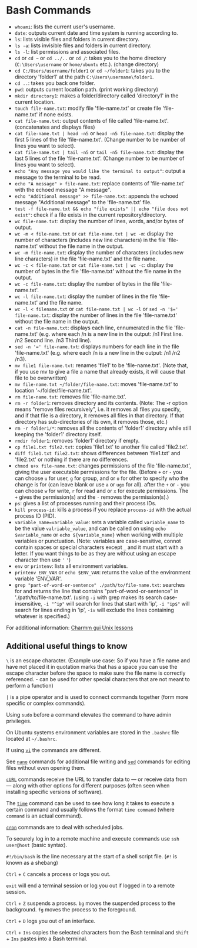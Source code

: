 # Bash Commands

- `whoami`: lists the current user's username.
- `date`: outputs current date and time system is running according to.
- `ls`: lists visible files and folders in current directory.
- `ls -a`: lists invisible files and folders in current directory.
- `ls -l`: list permissions and associated files.
- `cd` or `cd ~` or `cd ../..` or `cd /`: takes you to the home directory (`C:\Users\username` or `home/ubuntu` etc.). (change directory)
- `cd C:/Users/username/folder1` or `cd ~/folder1`: takes you to the directory 'folder1' at the path `C:\Users\username\folder1`.
- `cd ..`: takes you back one folder.
- `pwd`: outputs current location path. (print working directory)
- `mkdir directory1`: makes a folder/directory called 'directory1' in the current location.
- `touch file-name.txt`: modify file 'file-name.txt' or create file 'file-name.txt' if none exists.
- `cat file-name.txt`: output contents of file called 'file-name.txt'. (concatenates and displays files)
- `cat file-name.txt | head -n5` or `head -n5 file-name.txt`: display the first 5 lines of the file 'file-name.txt'. (Change number to be number of lines you want to select).
- `cat file-name.txt | tail -n5` or `tail -n5 file-name.txt`: display the last 5 lines of the file 'file-name.txt'. (Change number to be number of lines you want to select).
- `echo "Any message you would like the terminal to output"`: output a message to the terminal to be read.
- `echo "A message" > file-name.txt`: replace contents of 'file-name.txt' with the echoed message "A message".
- `echo "Additional message" >> file-name.txt`: appends the echoed message "Additional message" to the 'file-name.txt' file.
- `test -f file-name.txt && echo "file exists" || echo "file does not exist"`: check if a file exists in the current repository/directory.
- `wc file-name.txt`: display the number of lines, words, and/or bytes of output.
- `wc -m < file-name.txt` or `cat file-name.txt | wc -m`: display the number of characters (includes new line characters) in the file 'file-name.txt' without the file name in the output.
- `wc -m file-name.txt`: display the number of characters (includes new line characters) in the file 'file-name.txt' and the file name.
- `wc -c < file-name.txt`  or `cat file-name.txt | wc -c`: display the number of bytes in the file 'file-name.txt' without the file name in the output.
- `wc -c file-name.txt`: display the number of bytes in the file 'file-name.txt'.
- `wc -l file-name.txt`: display the number of lines in the file 'file-name.txt' and the file name.
- `wc -l < filename.txt` or `cat file-name.txt | wc -l` or `sed -n '$=' file-name.txt`: display the number of lines in the file 'file-name.txt' without the file name in the output.
- `cat -n file-name.txt`: displays each line, ennumerated in the file 'file-name.txt' (e.g. where each /n is a new line in the output: /n1 First line. /n2 Second line. /n3 Third line).
- `sed -n '=' file-name.txt`: displays numbers for each line in the file 'file-name.txt' (e.g. where each /n is a new line in the output: /n1 /n2 /n3).
- `mv file1 file-name.txt`: renames 'file1' to be 'file-name.txt'. (Note that, if you use mv to give a file a name that already exists, it will cause that file to be overwritten)
- `mv file-name.txt ~/folder/file-name.txt`: moves 'file-name.txt' to location '~/folder/file-name.txt'.
- `rm file-name.txt`: removes file 'file-name.txt'.
- `rm -r folder1`: removes directory and its contents. (Note: The -r option means "remove files recursively", i.e. it removes all files you specify, and if that file is a directory, it removes all files in that directory. If that directory has sub-directories of its own, it removes those, etc.)
- `rm -r folder1/*`: removes all the contents of 'folder1' directory while still keeping the 'folder1' directory itself.
- `rmdir folder1`: removes 'folder1' directory if empty.
- `cp file1.txt file2.txt`: copies 'file1.txt' to another file called 'file2.txt'.
- `diff file1.txt file2.txt`: shows differences between 'file1.txt' and 'file2.txt' or nothing if there are no differences.
- `chmod u+x file-name.txt`: changes permissions of the file 'file-name.txt', giving the user executable permissions for the file. (Before `+` or `-` you can choose `u` for user, `g` for group, and or `o` for other to specify who the change is for (can leave blank or use `a` or `ugo` for all). after the `+` or `-` you can choose `w` for write, `r` for read and or `x` for execute permissions. The `+` gives the permission(s) and the `-` removes the permission(s).)
- `ps`: gives a list of processes running and their process IDs.
- `kill process-id`: kills a process if you replace `process-id` with the actual process ID (PID).
- `variable_name=variable_value`: sets a variable called `variable_name` to be the value `valriable_value`, and can be called on using `echo $variable_name` or `echo ${variable_name}` when working with multiple variables or punctuation. (Note: variables are case-sensitive, connot contain spaces or special characters except `_` and it must start with a letter. If you want things to be as they are without using an escape character then use `'` `'`)
- `env` or `printenv`: lists all environment variables.
- `printenv ENV_VAR` or `echo $ENV_VAR`: returns the value of the environment variable 'ENV_VAR'.
- `grep "part-of-word-or-sentence" ./path/to/file-name.txt`: searches for and returns the line that contains "part-of-word-or-sentence" in './path/to/file-name.txt'. (using `-i` with grep makes its search case-insensitive, `-i "^ip"` will search for lines that start with 'ip', `-i "ip$"` will search for lines ending in 'ip', `-iv` will exclude the lines containing whatever is specified.)

For additional information: [Charmm gui Unix lessons](https://charmm-gui.org/?doc=lecture&module=unix&lesson=1)

## Additional useful things to know

`\` is an escape character. (Example use case: So if you have a file name and have not placed it in quotation marks that has a space you can use the escape character before the space to make sure the file name is correctly referenced. - can be used for other special characters that are not meant to perform a function)

`|` is a pipe operator and is used to connect commands together (form more specific or complex commands).

Using `sudo` before a command elevates the command to have admin privileges.

On Ubuntu systems environment variables are stored in the `.bashrc` file located at `~/.bashrc`.

If using [`vi`](https://www.redhat.com/sysadmin/introduction-vi-editor) the commands are different.

See [`nano`](https://www.hostinger.co.uk/tutorials/how-to-install-and-use-nano-text-editor) commands for additional file writing and [`sed`](https://www.geeksforgeeks.org/sed-command-in-linux-unix-with-examples/) commands for editing files without even opening them.

[`cURL`](https://blog.hubspot.com/website/curl-command#:~:text=Client%20URL%20) commands receive the URL to transfer data to — or receive data from — along with other options for different purposes (often seen when installing specific versions of software).

The [`time`](https://www.hostinger.co.uk/tutorials/linux-time-command/) command can be used to see how long it takes to execute a certain command and usually follows the format `time command` (where `command` is an actual command).

[`cron`](https://opensource.com/article/21/7/cron-linux#:~:text=The%20cron%20system%20is%20a,run%20commands%20on%20a%20schedule.&text=30%20readers%20like%20this.&text=SA%20Seth%20Kenlon-,The%20cron%20system%20is%20a%20method%20to%20automatically%20run%20commands,a%20file%20called%20a%20crontab.) commands are to deal with scheduled jobs.

To securely log in to a remote machine and execute commands use `ssh user@host` (basic syntax).

`#!/bin/bash` is the line necessary at the start of a shell script file. (`#!` is known as a shebang)

`Ctrl` + `C` cancels a process or logs you out.

`exit` will end a terminal session or log you out if logged in to a remote session.

`Ctrl` + `Z` suspends a process. `bg` moves the suspended process to the background. `fg` moves the process to the foreground.

`Ctrl` + `D` logs you out of an interface.

`Ctrl` + `Ins` copies the selected characters from the Bash terminal and `Shift` + `Ins` pastes into a Bash terminal.
